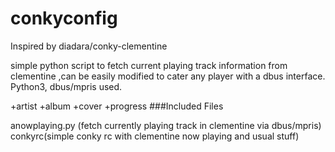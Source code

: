 conkyconfig
===========
Inspired by diadara/conky-clementine

 simple python script to fetch current playing track information from clementine ,can be easily
 modified to cater any player with a dbus interface. Python3, dbus/mpris used.

 +artist
 +album
 +cover
 +progress
###Included Files

anowplaying.py (fetch currently playing track in clementine via dbus/mpris)
conkyrc(simple conky rc with clementine now playing and usual stuff)


